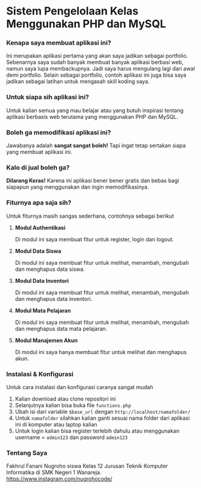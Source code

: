 # Sistem Pengelolaan Kelas Menggunakan PHP dan MySQL

### Kenapa saya membuat aplikasi ini?

Ini merupakan aplikasi pertama yang akan saya jadikan sebagai portfolio. Sebenarnya saya sudah banyak membuat banyak aplikasi berbasi web, namun saya lupa membackupnya. Jadi saya harus mengulang lagi dari awal demi portfolio. Selain sebagai portfolio, contoh aplikasi ini juga bisa saya jadikan sebagai latihan untuk mengasah skill koding saya.

### Untuk siapa sih aplikasi ini?

Untuk kalian semua yang mau belajar atau yang butuh inspirasi tentang aplikasi berbasis web terutama yang menggunakan PHP dan MySQL.

### Boleh ga memodifikasi aplikasi ini?

Jawabanya adalah **sangat sangat boleh!** Tapi ingat tetap sertakan siapa yang membuat aplikasi ini. 

### Kalo di jual boleh ga?

**Dilarang Keras!** Karena ini aplikasi bener bener gratis dan bebas bagi siapapun yang menggunakan dan ingin memodifikasinya.

### Fiturnya apa saja sih?
Untuk fiturnya masih sangas sederhana, contohnya sebagai berikut
1. **Modul Authentikasi**
   
   Di modul ini saya membuat fitur untuk register, login dan logout.
   
2. **Modul Data Siswa**
   
   Di modul ini saya membuat fitur untuk melihat, menambah, mengubah dan menghapus data siswa.
   
3. **Modul Data Inventori**

   Di modul ini saya membuat fitur untuk melihat, menambah, mengubah dan menghapus data inventori.
   
4. **Modul Mata Pelajaran**

   Di modul ini saya membuat fitur untuk melihat, menambah, mengubah dan menghapus data mata pelajaran.

5. **Modul Manajemen Akun**

   Di modul ini saya hanya membuat fitur untuk melihat dan menghapus akun.

### Instalasi & Konfigurasi

Untuk cara instalasi dan konfigurasi caranya sangat mudah

1. Kalian download atau clone repositori ini
2. Selanjutnya kalian bisa buka file `functions.php` 
3. Ubah isi dari variable `$base_url` dengan `http://localhost/namafolder/`
4. Untuk `namafolder` silahkan kalian ganti sesuai nama folder dari aplikasi ini di komputer atau laptop kalian
5. Untuk login kalian bisa register terlebih dahulu atau menggunakan username = `admin123` dan password `admin123`

### Tentang Saya

Fakhrul Fanani Nugroho siswa Kelas 12 Jurusan Teknik Komputer Informatika di SMK Negeri 1 Wanareja. https://www.instagram.com/nugrohocode/
